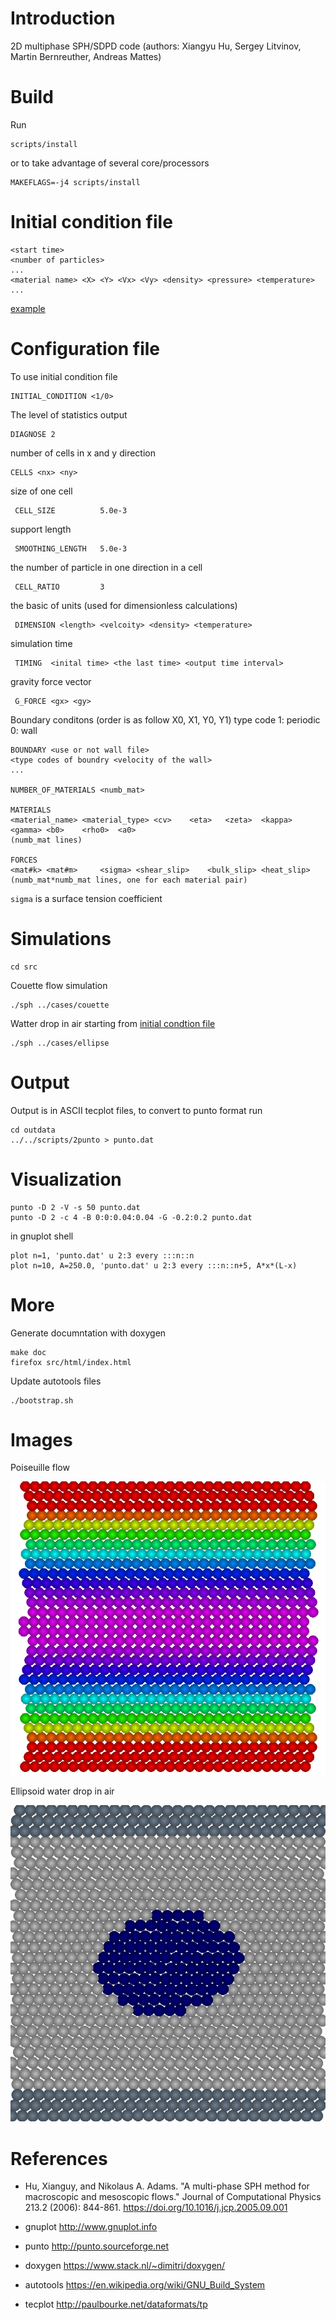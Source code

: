 # Introduction

2D multiphase SPH/SDPD code (authors: Xiangyu Hu, Sergey Litvinov,
Martin Bernreuther, Andreas Mattes)

# Build

Run

	scripts/install

or to take advantage of several core/processors

	MAKEFLAGS=-j4 scripts/install


# Initial condition file

	<start time>
	<number of particles>
	...
	<material name> <X> <Y> <Vx> <Vy> <density> <pressure> <temperature>
	...

[example](cases/couette.rst)

# Configuration file

To use initial condition file

	INITIAL_CONDITION <1/0>

The level of statistics output

	DIAGNOSE 2

number of cells in x and y direction

	CELLS <nx> <ny>

size of one cell

	 CELL_SIZE			5.0e-3

support length

	 SMOOTHING_LENGTH	5.0e-3

the number of particle in one direction in a cell

	 CELL_RATIO			3

the basic of units (used for dimensionless calculations)

	 DIMENSION <length> <velcoity> <density> <temperature>

simulation time

	 TIMING  <inital time> <the last time> <output time interval>

gravity force vector

	 G_FORCE <gx> <gy>

Boundary conditons (order is as follow X0, X1, Y0, Y1)
type code
1: periodic
0: wall

	BOUNDARY <use or not wall file>
	<type codes of boundry <velocity of the wall>
	...

	NUMBER_OF_MATERIALS <numb_mat>

	MATERIALS
	<material_name> <material_type>	<cv>	<eta>	<zeta>	<kappa>	<gamma>	<b0>	<rho0>	<a0>
	(numb_mat lines)

	FORCES
	<mat#k>	<mat#m>		<sigma>	<shear_slip>	<bulk_slip>	<heat_slip>
	(numb_mat*numb_mat lines, one for each material pair)

`sigma` is a surface tension coefficient

# Simulations

	cd src

Couette flow simulation

	./sph ../cases/couette

Watter drop in air starting from [initial condtion file](cases/ellipse.cfg)

	./sph ../cases/ellipse

# Output

Output is in ASCII tecplot files, to convert to punto format run

	cd outdata
	../../scripts/2punto > punto.dat

# Visualization

	punto -D 2 -V -s 50 punto.dat
	punto -D 2 -c 4 -B 0:0:0.04:0.04 -G -0.2:0.2 punto.dat

in gnuplot shell

	plot n=1, 'punto.dat' u 2:3 every :::n::n
	plot n=10, A=250.0, 'punto.dat' u 2:3 every :::n::n+5, A*x*(L-x)

# More

Generate documntation with doxygen

	make doc
	firefox src/html/index.html

Update autotools files

	./bootstrap.sh


# Images

Poiseuille flow

![poiseuille](img/poiseuille.png)

Ellipsoid water drop in air

![ellipse](img/ellipse.png)

# References

- Hu, Xianguy, and Nikolaus A. Adams. "A multi-phase SPH method for
  macroscopic and mesoscopic flows." Journal of Computational Physics
  213.2 (2006): 844-861. https://doi.org/10.1016/j.jcp.2005.09.001

- gnuplot http://www.gnuplot.info

- punto http://punto.sourceforge.net

- doxygen https://www.stack.nl/~dimitri/doxygen/

- autotools https://en.wikipedia.org/wiki/GNU_Build_System

- tecplot http://paulbourke.net/dataformats/tp
